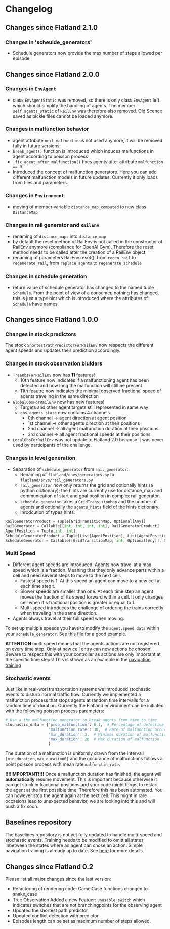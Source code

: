 Changelog
==========
Changes since Flatland 2.1.0
--------------------------

### Changes in 'scheulde_generators'
- Schedule generators now provide the max number of steps allowed per episode

Changes since Flatland 2.0.0
--------------------------
### Changes in `EnvAgent`
- class `EnvAgentStatic` was removed, so there is only class `EnvAgent` left which should simplify the handling of agents. The member `self.agents_static` of `RailEnv` was therefore also removed. Old Scence saved as pickle files cannot be loaded anymore.

### Changes in malfunction behavior
- agent attribute `next_malfunction`is not used anymore, it will be removed fully in future versions.
- `break_agent()` function is introduced which induces malfunctions in agent according to poisson process
- `_fix_agent_after_malfunction()` fixes agents after attribute `malfunction == 0`
- Introduced the concept of malfunction generators. Here you can add different malfunction models in future updates. Currently it only loads from files and parameters.

### Changes in `Environment`
- moving of member variable `distance_map_computed` to new class `DistanceMap`

### Changes in rail generator and `RailEnv`
- renaming of `distance_maps` into `distance_map`
- by default the reset method of RailEnv is not called in the constructor of RailEnv anymore (compliance for OpenAI Gym). Therefore the reset method needs to be called after the creation of a RailEnv object
- renaming of parameters RailEnv.reset(): from `regen_rail` to `regenerate_rail`, from `replace_agents` to `regenerate_schedule`

### Changes in schedule generation
- return value of schedule generator has changed to the named tuple `Schedule`. From the point of view of a consumer, nothing has changed, this is just a type hint which is introduced where the attributes of `Schedule` have names.

Changes since Flatland 1.0.0
--------------------------
### Changes in stock predictors
The stock `ShortestPathPredictorForRailEnv` now respects the different agent speeds and updates their prediction accordingly.

### Changes in stock observation biulders

- `TreeObsForRailEnv` now has **11** features!
    - 10th feature now indicates if a malfunctioning agent has been detected and how long the malfunction will still be present
    - 11th feautre now indicates the minimal observed fractional speed of agents traveling in the same direction
- `GlobalObsForRailEnv` now has new features!
    - Targets and other agent targets still represented in same way
    - `obs_agents_state` now contains 4 channels
        - 0th channel -> agent direction at agent position
        - 1st channel -> other agents direction at their positions
        - 2nd channel -> all agent malfunction duration at their positions
        - 3rd channel -> all agent fractional speeds at their positions
- `LocalObsForRailEnv` was not update to Flatland 2.0 because it was never used by participants of the challenge.


### Changes in level generation


- Separation of `schedule_generator` from `rail_generator`:
  - Renaming of `flatland/envs/generators.py` to `flatland/envs/rail_generators.py`
  - `rail_generator` now only returns the grid and optionally hints (a python dictionary); the hints are currently use for distance_map and communication of start and goal position in complex rail generator.
  - `schedule_generator` takes a `GridTransitionMap` and the number of agents and optionally the `agents_hints` field of the hints dictionary.
  - Inrodcution of types hints:

```python
RailGeneratorProduct = Tuple[GridTransitionMap, Optional[Any]]
RailGenerator = Callable[[int, int, int, int], RailGeneratorProduct]
AgentPosition = Tuple[int, int]
ScheduleGeneratorProduct = Tuple[List[AgentPosition], List[AgentPosition], List[AgentPosition], List[float]]
ScheduleGenerator = Callable[[GridTransitionMap, int, Optional[Any]], ScheduleGeneratorProduct]
```

### Multi Speed

- Different agent speeds are introduced. Agents now travel at a max speed which is a fraction. Meaning that they only advance parts within a cell and need several steps to move to the next cell.
    - Fastest speed is 1. At this speed an agent can move to a new cell at each time step t.
    - Slower speeds are smaller than one. At each time step an agent moves the fraction of its speed forward within a cell. It only changes cell when it's fractional position is greater or equal to 1.
    - Multi-speed introduces the challenge of ordering the trains correctly when traveling in the same direction.
- Agents always travel at their full speed when moving.

To set up multiple speeds you have to modify the `agent.speed_data` within your `schedule_generator`. See [this file](https://gitlab.aicrowd.com/flatland/flatland/blob/master/flatland/envs/schedule_generators.py#L59) for a good example.

**ATTENTION** multi speed means that the agents actions are not registered on every time step. Only at new cell entry can new actions be chosen! Beware to respect this with your controller as actions are only important at the specific time steps! This is shown as an example in the [navigation training](https://gitlab.aicrowd.com/flatland/baselines/blob/master/torch_training/training_navigation.py#L163)

### Stochastic events
Just like in real-worl transportation systems we introduced stochastic events to disturb normal traffic flow. Currently we implemented a malfunction process that stops agents at random time intervalls for a random time of duration.
Currently the Flatland environment can be initiated with the following poisson process parameters:

```python
# Use a the malfunction generator to break agents from time to time
stochastic_data = {'prop_malfunction': 0.1,  # Percentage of defective agents
                   'malfunction_rate': 30,  # Rate of malfunction occurence
                   'min_duration': 3,  # Minimal duration of malfunction
                   'max_duration': 20  # Max duration of malfunction
                   }
```
The duration of a malfunction is uniformly drawn from the intervall `[min_duration,max_duration0]` and the occurance of malfunctions follows a point poisson process with mean rate `malfunctin_rate`.

**!!!!IMPORTANT!!!!** Once a malfunction duration has finished, the agent will **automatically** resume movement. This is important because otherwise it can get stuck in fractional positions and your code might forget to restart the agent at the first possible time. Therefore this has been automated. You can however stop the agent again at the next cell. This might in rare occasions lead to unexpected behavior, we are looking into this and will push a fix soon.


## Baselines repository

The baselines repository is not yet fully updated to handle multi-speed and stochastic events. Training needs to be modified to omitt all states inbetween the states where an agent can chose an action. Simple navigation training is already up to date. See [here](https://gitlab.aicrowd.com/flatland/baselines/blob/master/torch_training/training_navigation.py) for more details.

Changes since Flatland 0.2
--------------------------
Please list all major changes since the last version:

- Refactoring of rendering code: CamelCase functions changed to snake_case
- Tree Observation Added a new Featuer: `unusable_switch` which indicates switches that are not branchingpoints for the observing agent
- Updated the shortest path predictor
- Updated conflict detection with predictor
- Episodes length can be set as maximum number of steps allowed.
